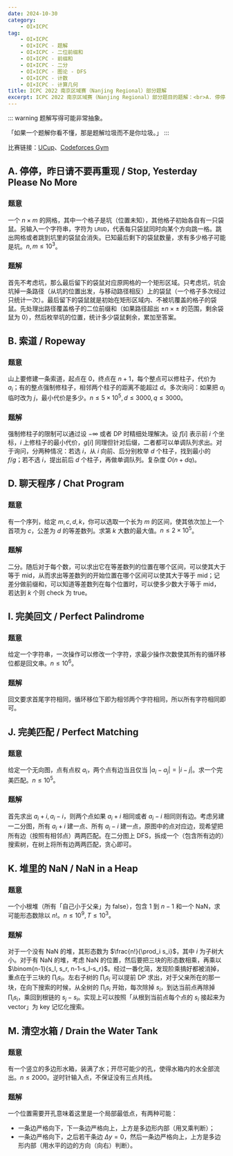 ```yaml
---
date: 2024-10-30
category:
    - OI×ICPC
tag:
    - OI×ICPC
    - OI×ICPC - 题解
    - OI×ICPC - 二位前缀和
    - OI×ICPC - 前缀和
    - OI×ICPC - 二分
    - OI×ICPC - 图论 - DFS
    - OI×ICPC - 计数
    - OI×ICPC - 计算几何
title: ICPC 2022 南京区域赛（Nanjing Regional）部分题解
excerpt: ICPC 2022 南京区域赛（Nanjing Regional）部分题目的题解：<br>A. 停停，昨日请不要再重现（Stop, Yesterday Please No More）<br>B. 索道（Ropeway）<br>D. 聊天程序（Chat Program）<br>I. 完美回文（Perfect Palindrome）<br>J. 完美匹配（Perfect Matching）<br>K. 堆里的 NaN（NaN in a Heap）<br>M. 清空水箱（Drain the Water Tank）
---
```


::: warning
题解写得可能非常抽象。

「如果一个题解你看不懂，那是题解垃圾而不是你垃圾。」
:::

比赛链接：[UCup](https://contest.ucup.ac/contest/1093)、[Codeforces Gym](https://codeforces.com/gym/104128)

## A. 停停，昨日请不要再重现 / Stop, Yesterday Please No More
### 题意
一个 $n\times m$ 的网格，其中一个格子是坑（位置未知），其他格子初始各自有一只袋鼠。另输入一个字符串，字符为 `LRUD`，代表每只袋鼠同时向某个方向跳一格。跳出网格或者跳到坑里的袋鼠会消失。已知最后剩下的袋鼠数量，求有多少格子可能是坑。$n,m\leq 10^3$。

### 题解
首先不考虑坑，那么最后留下的袋鼠对应原网格的一个矩形区域。只考虑坑，坑会坑掉一条路径（从坑的位置出发，与移动路径相反）上的袋鼠（一个格子多次经过只统计一次）。最后留下的袋鼠就是初始在矩形区域内、不被坑覆盖的格子的袋鼠。先处理出路径覆盖格子的二位前缀和（如果路径超出 $\pm n\times \pm$ 的范围，剩余袋鼠为 $0$），然后枚举坑的位置，统计多少袋鼠剩余，累加至答案。

## B. 索道 / Ropeway
### 题意
山上要修建一条索道，起点在 $0$，终点在 $n+1$，每个整点可以修柱子，代价为 $a_i$；有的整点强制修柱子，相邻两个柱子的距离不能超过 $d$。多次询问：如果把 $a_i$ 临时改为 $j$，最小代价是多少。$n\leq 5\times 10^5,d\leq 3000,q\leq 3000$。

### 题解
强制修柱子的限制可以通过设 $-\infty$ 或者 DP 时精细处理解决。设 $f[i]$ 表示前 $i$ 个坐标，$i$ 上修柱子的最小代价，$g[i]$ 同理但针对后缀，二者都可以单调队列求出。对于询问，分两种情况：若选 $i$，从 $i$ 向前、后分别枚举 $d$ 个柱子，找到最小的 $f/g$；若不选 $i$，提出前后 $d$ 个柱子，再做单调队列。复杂度 $O(n+dq)$。

##  D. 聊天程序 / Chat Program
### 题意
有一个序列，给定 $m,c,d,k$，你可以选取一个长为 $m$ 的区间，使其依次加上一个首项为 $c$，公差为 $d$ 的等差数列。求第 $k$ 大数的最大值。$n\leq 2\times 10^5$。

### 题解
二分。随后对于每个数，可以求出它在等差数列的位置在哪个区间，可以使其大于等于 $\mathrm{mid}$，从而求出等差数列的开始位置在哪个区间可以使其大于等于 $\mathrm{mid}$；记差分做前缀和，可以知道等差数列在每个位置时，可以使多少数大于等于 $\mathrm{mid}$，若达到 $k$ 个则 check 为 true。

## I. 完美回文 / Perfect Palindrome
### 题意
给定一个字符串，一次操作可以修改一个字符，求最少操作次数使其所有的循环移位都是回文串。$n\leq 10^6$。

### 题解
回文要求首尾字符相同，循环移位下即为相邻两个字符相同，所以所有字符相同即可。

## J. 完美匹配 / Perfect Matching
### 题意
给定一个无向图，点有点权 $a_i$，两个点有边当且仅当 $|a_i-a_j| = |i-j|$。求一个完美匹配。$n\leq 10^5$。

### 题解
首先求出 $a_i+i,a_i-i$，则两个点如果 $a_i+i$ 相同或者 $a_i-i$ 相同则有边。考虑另建一二分图，所有 $a_i+i$ 建一点、所有 $a_i-i$ 建一点，原图中的点对应边，现希望把所有边（按照有相邻点）两两匹配。在二分图上 DFS，拆成一个（包含所有边的）搜索树，在树上将所有边两两匹配，贪心即可。

## K. 堆里的 NaN / NaN in a Heap
### 题意
一个小根堆（所有「自己小于父亲」为 false），包含 $1$ 到 $n-1$ 和一个 NaN，求可能形态数除以 $n!$。$n\leq 10^9,T\leq 10^3$。

### 题解
对于一个没有 NaN 的堆，其形态数为 $\frac{n!}{\prod_i s_i}$，其中 $i$ 为子树大小。对于有 NaN 的堆，考虑 NaN 的位置，然后要把三块的形态数相乘，再乘以 $\binom{n-1}{s_l, s_r, n-1-s_l-s_r}$。经过一番化简，发现阶乘搞好都被消掉，重点在于三块的 $\prod_i s_i$。左右子树的 $\prod_i s_i$ 可以提前 DP 求出，对于父亲所在的那一块，在向下搜索的时候，从全树的 $\prod_i s_i$ 开始，每次除掉 $s_i$，到达当前点再除掉 $\prod_i s_i$，乘回到根链的 $s_j-s_i$。实现上可以按照「从根到当前点每个点的 $s_i$ 接起来为 vector」为 key 记忆化搜索。

##  M. 清空水箱 / Drain the Water Tank
### 题意
有一个竖立的多边形水箱，装满了水；开尽可能少的孔，使得水箱内的水全部流出。$n\leq 2000$。逆时针输入点，不保证没有三点共线。

### 题解
一个位置需要开孔意味着这里是一个局部最低点，有两种可能：
- 一条边严格向下，下一条边严格向上，上方是多边形内部（用叉乘判断）；
- 一条边严格向下，之后若干条边 $\Delta y=0$，然后一条边严格向上，上方是多边形内部（用水平的边的方向（向右）判断）。

